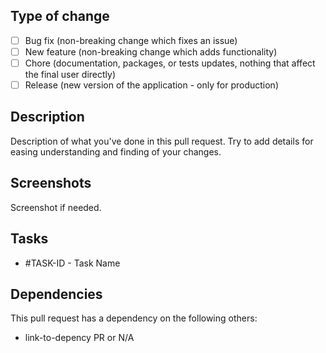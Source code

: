 ## Type of change

- [ ] Bug fix (non-breaking change which fixes an issue)
- [ ] New feature (non-breaking change which adds functionality)
- [ ] Chore (documentation, packages, or tests updates, nothing that affect the final user directly)
- [ ] Release (new version of the application - only for production)

## Description

Description of what you've done in this pull request. Try to add details for easing understanding and finding of your changes.

## Screenshots

Screenshot if needed.

## Tasks

- #TASK-ID - Task Name

## Dependencies

This pull request has a dependency on the following others:

- link-to-depency PR or N/A